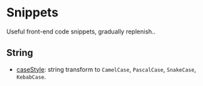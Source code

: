 # Snippets

Useful front-end code snippets, gradually replenish..

## String

- [caseStyle](lib/caseStyle.js): string transform to `CamelCase`, `PascalCase`, `SnakeCase`, `KebabCase`.
